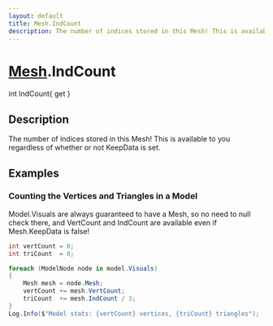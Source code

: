 ```yaml
---
layout: default
title: Mesh.IndCount
description: The number of indices stored in this Mesh! This is available to you regardless of whether or not KeepData is set.
---
```

# [Mesh]({{site.url}}/Pages/StereoKit/Mesh.html).IndCount

<div class='signature' markdown='1'>
int IndCount{ get }
</div>

## Description
The number of indices stored in this Mesh! This is
available to you regardless of whether or not KeepData is set.


## Examples

### Counting the Vertices and Triangles in a Model

Model.Visuals are always guaranteed to have a Mesh, so no need to
null check there, and VertCount and IndCount are available even if
Mesh.KeepData is false!
```csharp
int vertCount = 0;
int triCount  = 0;

foreach (ModelNode node in model.Visuals)
{
	Mesh mesh = node.Mesh;
	vertCount += mesh.VertCount;
	triCount  += mesh.IndCount / 3;
}
Log.Info($"Model stats: {vertCount} vertices, {triCount} triangles");
```


